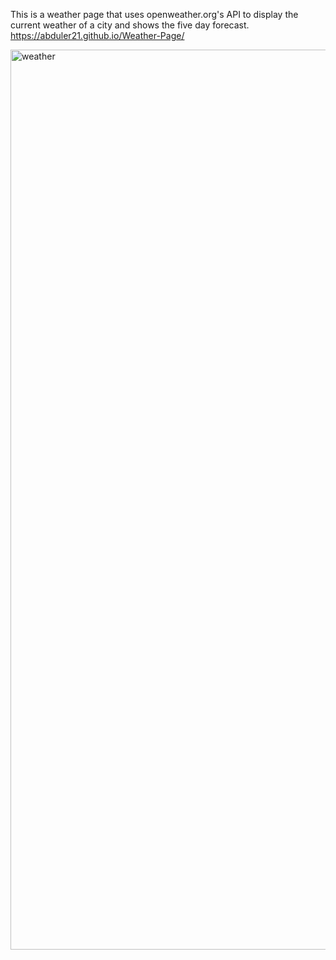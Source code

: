 This is a weather page that uses openweather.org's API to display the current weather of a city and shows the five day forecast.
https://abduler21.github.io/Weather-Page/

<img width="1440" alt="weather" src="https://user-images.githubusercontent.com/90392805/159102389-88306d78-cf1e-4301-988d-5bd16d911bf7.png">


